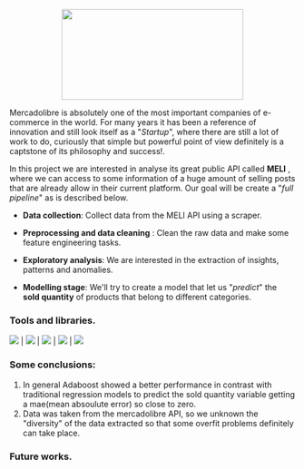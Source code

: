 <p align="center">
  <img width="320" height="160" src="https://play-lh.googleusercontent.com/vJw7auvtuNBhjdgLBw_V_pfWHqAAkZiZ0ftWuUF_ZTiJUOT0COnJa0iZCHoC_BtSFH4">
</p>

Mercadolibre is absolutely one of the most important companies of e-commerce in the world. For many years it has been a reference of innovation and still look itself as a "*Startup*", where there are still a lot of work to do, curiously that simple but powerful point of view definitely is a captstone of its philosophy and success!.

In this project we are interested in analyse its great public API called **MELI** , where we can access to some information of a huge amount of selling posts that are already allow in their current platform. Our goal will be create a "*full pipeline*" as is described below.

- **Data collection**: Collect data from the MELI API using a scraper.

- **Preprocessing and data cleaning** : Clean the raw data and make some feature engineering tasks. 
- **Exploratory analysis**: We are interested in the extraction of insights, patterns and anomalies.
- **Modelling stage**: We'll try to create a model that  let us "*predict*" the **sold quantity** of products that belong to different categories.

### Tools and libraries.
<img src="https://img.shields.io/badge/-Python-brightgreen"> | <img src="https://img.shields.io/badge/-sklear-green"> | <img src="https://img.shields.io/badge/-pandas-yellow"> | <img src="https://img.shields.io/badge/-seaborn-red"> | <img src="https://img.shields.io/badge/-matplotlib-purple">

### Some conclusions:
1. In general Adaboost showed a better performance in contrast with traditional regression models to predict the sold quantity variable getting a mae(mean absoulute error) so close to zero.
2. Data was taken from the mercadolibre API, so we unknown the "diversity" of the data extracted so that some overfit problems definitely can take place.


### Future works.



